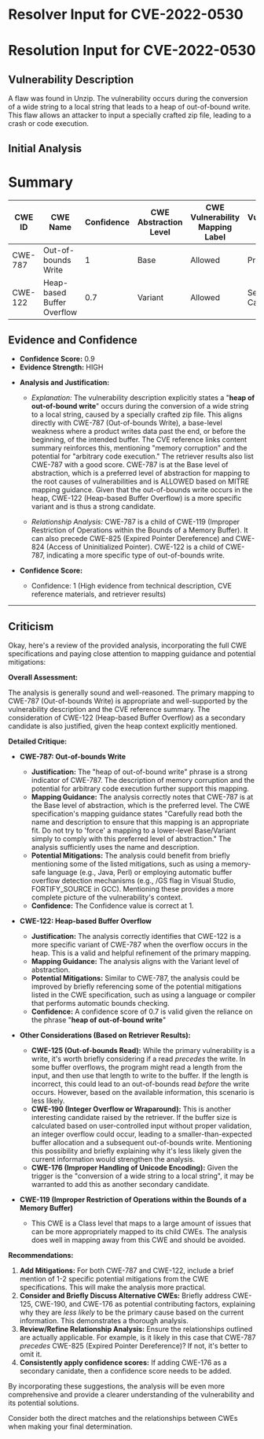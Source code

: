 # Resolver Input for CVE-2022-0530

# Resolution Input for CVE-2022-0530

## Vulnerability Description
A flaw was found in Unzip. The vulnerability occurs during the conversion of a wide string to a local string that leads to a heap of out-of-bound write. This flaw allows an attacker to input a specially crafted zip file, leading to a crash or code execution.

## Initial Analysis
# Summary
| CWE ID | CWE Name | Confidence | CWE Abstraction Level | CWE Vulnerability Mapping Label | CWE-Vulnerability Mapping Notes |
|---|---|---|---|---|---|
| CWE-787 | Out-of-bounds Write | 1 | Base | Allowed | Primary CWE |
| CWE-122 | Heap-based Buffer Overflow | 0.7 | Variant | Allowed | Secondary Candidate |

## Evidence and Confidence

*   **Confidence Score:** 0.9
*   **Evidence Strength:** HIGH

- **Analysis and Justification:**  
  - *Explanation:* The vulnerability description explicitly states a "**heap of out-of-bound write**" occurs during the conversion of a wide string to a local string, caused by a specially crafted zip file. This aligns directly with CWE-787 (Out-of-bounds Write), a base-level weakness where a product writes data past the end, or before the beginning, of the intended buffer. The CVE reference links content summary reinforces this, mentioning "memory corruption" and the potential for "arbitrary code execution." The retriever results also list CWE-787 with a good score. CWE-787 is at the Base level of abstraction, which is a preferred level of abstraction for mapping to the root causes of vulnerabilities and is ALLOWED based on MITRE mapping guidance. Given that the out-of-bounds write occurs in the heap, CWE-122 (Heap-based Buffer Overflow) is a more specific variant and is thus a strong candidate.
  
  - *Relationship Analysis:* CWE-787 is a child of CWE-119 (Improper Restriction of Operations within the Bounds of a Memory Buffer). It can also precede CWE-825 (Expired Pointer Dereference) and CWE-824 (Access of Uninitialized Pointer). CWE-122 is a child of CWE-787, indicating a more specific type of out-of-bounds write.

- **Confidence Score:**  
  - Confidence: 1 (High evidence from technical description, CVE reference materials, and retriever results)

---

## Criticism
Okay, here's a review of the provided analysis, incorporating the full CWE specifications and paying close attention to mapping guidance and potential mitigations:

**Overall Assessment:**

The analysis is generally sound and well-reasoned. The primary mapping to CWE-787 (Out-of-bounds Write) is appropriate and well-supported by the vulnerability description and the CVE reference summary. The consideration of CWE-122 (Heap-based Buffer Overflow) as a secondary candidate is also justified, given the heap context explicitly mentioned.

**Detailed Critique:**

*   **CWE-787: Out-of-bounds Write**
    *   **Justification:** The "heap of out-of-bound write" phrase is a strong indicator of CWE-787. The description of memory corruption and the potential for arbitrary code execution further support this mapping.
    *   **Mapping Guidance:** The analysis correctly notes that CWE-787 is at the Base level of abstraction, which is the preferred level. The CWE specification's mapping guidance states "Carefully read both the name and description to ensure that this mapping is an appropriate fit. Do not try to 'force' a mapping to a lower-level Base/Variant simply to comply with this preferred level of abstraction." The analysis sufficiently uses the name and description.
    *   **Potential Mitigations:** The analysis could benefit from briefly mentioning some of the listed mitigations, such as using a memory-safe language (e.g., Java, Perl) or employing automatic buffer overflow detection mechanisms (e.g., /GS flag in Visual Studio, FORTIFY\_SOURCE in GCC). Mentioning these provides a more complete picture of the vulnerability's context.
    *   **Confidence:** The Confidence value is correct at 1.

*   **CWE-122: Heap-based Buffer Overflow**
    *   **Justification:** The analysis correctly identifies that CWE-122 is a more specific variant of CWE-787 when the overflow occurs in the heap. This is a valid and helpful refinement of the primary mapping.
    *   **Mapping Guidance:** The analysis aligns with the Variant level of abstraction.
    *   **Potential Mitigations:** Similar to CWE-787, the analysis could be improved by briefly referencing some of the potential mitigations listed in the CWE specification, such as using a language or compiler that performs automatic bounds checking.
    *   **Confidence:** A confidence score of 0.7 is valid given the reliance on the phrase "**heap of out-of-bound write**"

*   **Other Considerations (Based on Retriever Results):**
    *   **CWE-125 (Out-of-bounds Read):** While the primary vulnerability is a write, it's worth briefly considering if a read *precedes* the write. In some buffer overflows, the program might read a length from the input, and then use that length to write to the buffer. If the length is incorrect, this could lead to an out-of-bounds read *before* the write occurs. However, based on the available information, this scenario is less likely.
    *   **CWE-190 (Integer Overflow or Wraparound):** This is another interesting candidate raised by the retriever. If the buffer size is calculated based on user-controlled input without proper validation, an integer overflow could occur, leading to a smaller-than-expected buffer allocation and a subsequent out-of-bounds write. Mentioning this possibility and briefly explaining why it's less likely given the current information would strengthen the analysis.
    *   **CWE-176 (Improper Handling of Unicode Encoding):** Given the trigger is the "conversion of a wide string to a local string", it may be warranted to add this as another secondary candidate.

*   **CWE-119 (Improper Restriction of Operations within the Bounds of a Memory Buffer)**
    * This CWE is a Class level that maps to a large amount of issues that can be more appropriately mapped to its child CWEs. The analysis does well in mapping away from this CWE and should be avoided.

**Recommendations:**

1.  **Add Mitigations:** For both CWE-787 and CWE-122, include a brief mention of 1-2 specific potential mitigations from the CWE specifications. This will make the analysis more practical.
2.  **Consider and Briefly Discuss Alternative CWEs:** Briefly address CWE-125, CWE-190, and CWE-176 as potential contributing factors, explaining why they are *less likely* to be the primary cause based on the current information. This demonstrates a thorough analysis.
3.  **Review/Refine Relationship Analysis:** Ensure the relationships outlined are actually applicable. For example, is it likely in this case that CWE-787 *precedes* CWE-825 (Expired Pointer Dereference)? If not, it's better to omit it.
4.  **Consistently apply confidence scores:** If adding CWE-176 as a secondary canidate, then a confidence score needs to be added.

By incorporating these suggestions, the analysis will be even more comprehensive and provide a clearer understanding of the vulnerability and its potential solutions.

Consider both the direct matches and the relationships between CWEs
when making your final determination.
        